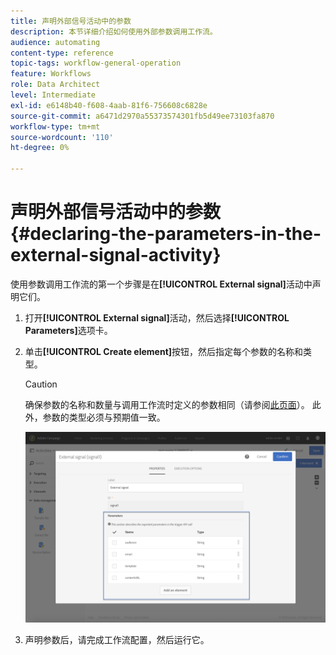 ```yaml
---
title: 声明外部信号活动中的参数
description: 本节详细介绍如何使用外部参数调用工作流。
audience: automating
content-type: reference
topic-tags: workflow-general-operation
feature: Workflows
role: Data Architect
level: Intermediate
exl-id: e6148b40-f608-4aab-81f6-756608c6828e
source-git-commit: a6471d2970a55373574301fb5d49ee73103fa870
workflow-type: tm+mt
source-wordcount: '110'
ht-degree: 0%

---
```


# 声明外部信号活动中的参数 {#declaring-the-parameters-in-the-external-signal-activity}

使用参数调用工作流的第一个步骤是在&#x200B;**[!UICONTROL External signal]**&#x200B;活动中声明它们。

1. 打开&#x200B;**[!UICONTROL External signal]**&#x200B;活动，然后选择&#x200B;**[!UICONTROL Parameters]**&#x200B;选项卡。
1. 单击&#x200B;**[!UICONTROL Create element]**&#x200B;按钮，然后指定每个参数的名称和类型。

   >[!CAUTION]
   >
   >确保参数的名称和数量与调用工作流时定义的参数相同（请参阅[此页面](../../automating/using/defining-parameters-calling-workflow.md)）。 此外，参数的类型必须与预期值一致。

   ![](assets/extsignal_declaringparameters_1.png)

1. 声明参数后，请完成工作流配置，然后运行它。
